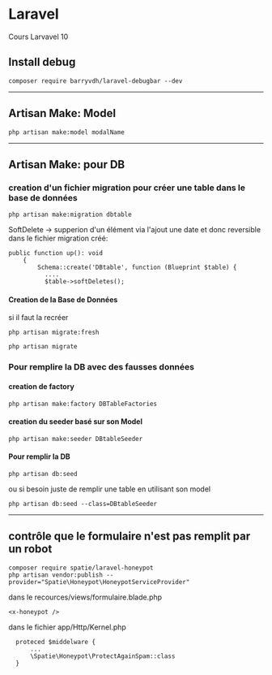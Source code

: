 # Laravel
Cours Larvavel 10


## Install debug
```
composer require barryvdh/laravel-debugbar --dev
```

--------------------------------------------------------------------------

## Artisan Make: Model

```
php artisan make:model modalName
```
--------------------------------------------------------------------------

## Artisan Make: pour DB

### creation d'un fichier migration pour créer une table dans le base de données
```
php artisan make:migration dbtable
```
SoftDelete -> supperion d'un élément via l'ajout une date et donc reversible
dans le fichier migration créé:  

```
public function up(): void
    {
        Schema::create('DBtable', function (Blueprint $table) {
          ....
          $table->softDeletes();
```

#### Creation de la Base de Données

si il faut la recréer

```
php artisan migrate:fresh
```

```
php artisan migrate  
```
### Pour remplire la DB avec des fausses données

#### creation de factory
```
php artisan make:factory DBTableFactories
```

#### creation du seeder basé sur son Model
```
php artisan make:seeder DBtableSeeder 
```

#### Pour remplir la DB
```
php artisan db:seed
```
ou si besoin juste de remplir une table en utilisant son model
```
php artisan db:seed --class=DBtableSeeder
```
--------------------------------------------------------------------------

## contrôle que le formulaire n'est pas remplit par un robot
```
composer require spatie/laravel-honeypot
php artisan vendor:publish --provider="Spatie\Honeypot\HoneypotServiceProvider"
```

dans le recources/views/formulaire.blade.php
```
<x-honeypot />
```

dans le fichier app/Http/Kernel.php
```
  proteced $middelware {
      ...
      \Spatie\Honeypot\ProtectAgainSpam::class
  }
```



